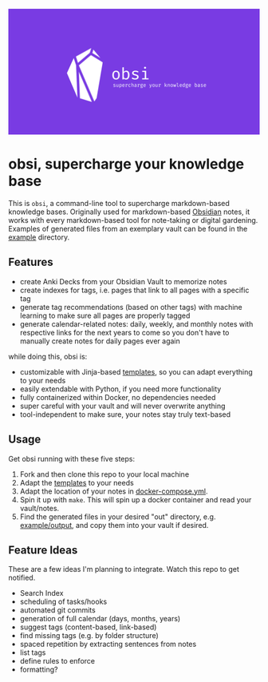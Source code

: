 ![obsi logo](logo.png)

# obsi, supercharge your knowledge base
This is `obsi`, a command-line tool to supercharge markdown-based knowledge bases.
Originally used for markdown-based [Obsidian](https://obsidian.md) notes,
it works with every markdown-based tool for note-taking or digital gardening.
Examples of generated files from an exemplary vault can be found in the [example](example) directory.

## Features
- create Anki Decks from your Obsidian Vault to memorize notes
- create indexes for tags, i.e. pages that link to all pages with a specific tag
- generate tag recommendations (based on other tags) with machine learning to make sure all pages are properly tagged
- generate calendar-related notes: daily, weekly, and monthly notes with respective links for the next years to come so you don't have to manually create notes for daily pages ever again

while doing this, obsi is:
- customizable with Jinja-based [templates](templates), so you can adapt everything to your needs
- easily extendable with Python, if you need more functionality
- fully containerized within Docker, no dependencies needed
- super careful with your vault and will never overwrite anything
- tool-independent to make sure, your notes stay truly text-based

## Usage
Get obsi running with these five steps:

1. Fork and then clone this repo to your local machine
2. Adapt the [templates](templates) to your needs
3. Adapt the location of your notes in [docker-compose.yml](docker-compose.yml).
4. Spin it up with `make`. This will spin up a docker container and read your vault/notes.
5. Find the generated files in your desired "out" directory, e.g. [example/output](example/output), and copy them into your vault if desired.

## Feature Ideas
These are a few ideas I'm planning to integrate. Watch this repo to get notified.
- Search Index
- scheduling of tasks/hooks
- automated git commits
- generation of full calendar (days, months, years)
- suggest tags (content-based, link-based)
- find missing tags (e.g. by folder structure)
- spaced repetition by extracting sentences from notes
- list tags
- define rules to enforce
- formatting?
